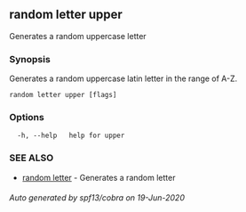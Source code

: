 ## random letter upper

Generates a random uppercase letter

### Synopsis

Generates a random uppercase latin letter in the range of A-Z.

```
random letter upper [flags]
```

### Options

```
  -h, --help   help for upper
```

### SEE ALSO

* [random letter](random_letter.md)	 - Generates a random letter

###### Auto generated by spf13/cobra on 19-Jun-2020
